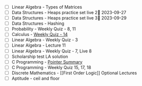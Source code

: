 - [ ] Linear Algebra - Types of Matrices
- [ ] Data Structures - Heaps practice set live 2📅 2023-09-27 
- [ ] Data Structures - Heaps practice set live 3📅 2023-09-29
- [ ] Data Structures - Hashing
- [ ] Probability - Weekly Quiz - 8, 11
- [ ] Calculus - [Weekly Quiz - 14](https://www.youtube.com/watch?v=6aIuj2b2J38)
- [ ] Linear Algebra - Weekly Quiz - 3
- [ ] Linear Algebra - Lecture 11 
- [ ] Linear Algebra - Weekly Quiz - 7, Live 8
- [ ] Scholarship test LA solution
- [ ] C Programming - [Pointer Summary](https://www.youtube.com/playlist?list=PLIPZ2_p3RNHgJFMCeS5c13pREPXcoRkaZ)
- [ ] C Programming - Weekly Quiz 15, 17, 18
- [ ] Discrete Mathematics - [[First Order Logic]] Optional Lectures
- [ ] Aptitude - ceil and floor